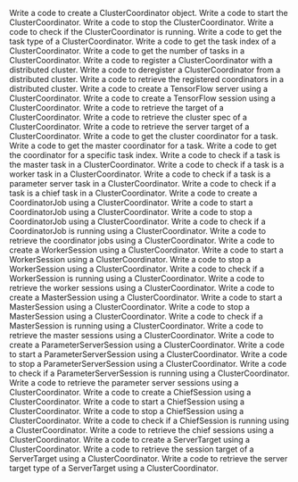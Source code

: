 Write a code to create a ClusterCoordinator object.
Write a code to start the ClusterCoordinator.
Write a code to stop the ClusterCoordinator.
Write a code to check if the ClusterCoordinator is running.
Write a code to get the task type of a ClusterCoordinator.
Write a code to get the task index of a ClusterCoordinator.
Write a code to get the number of tasks in a ClusterCoordinator.
Write a code to register a ClusterCoordinator with a distributed cluster.
Write a code to deregister a ClusterCoordinator from a distributed cluster.
Write a code to retrieve the registered coordinators in a distributed cluster.
Write a code to create a TensorFlow server using a ClusterCoordinator.
Write a code to create a TensorFlow session using a ClusterCoordinator.
Write a code to retrieve the target of a ClusterCoordinator.
Write a code to retrieve the cluster spec of a ClusterCoordinator.
Write a code to retrieve the server target of a ClusterCoordinator.
Write a code to get the cluster coordinator for a task.
Write a code to get the master coordinator for a task.
Write a code to get the coordinator for a specific task index.
Write a code to check if a task is the master task in a ClusterCoordinator.
Write a code to check if a task is a worker task in a ClusterCoordinator.
Write a code to check if a task is a parameter server task in a ClusterCoordinator.
Write a code to check if a task is a chief task in a ClusterCoordinator.
Write a code to create a CoordinatorJob using a ClusterCoordinator.
Write a code to start a CoordinatorJob using a ClusterCoordinator.
Write a code to stop a CoordinatorJob using a ClusterCoordinator.
Write a code to check if a CoordinatorJob is running using a ClusterCoordinator.
Write a code to retrieve the coordinator jobs using a ClusterCoordinator.
Write a code to create a WorkerSession using a ClusterCoordinator.
Write a code to start a WorkerSession using a ClusterCoordinator.
Write a code to stop a WorkerSession using a ClusterCoordinator.
Write a code to check if a WorkerSession is running using a ClusterCoordinator.
Write a code to retrieve the worker sessions using a ClusterCoordinator.
Write a code to create a MasterSession using a ClusterCoordinator.
Write a code to start a MasterSession using a ClusterCoordinator.
Write a code to stop a MasterSession using a ClusterCoordinator.
Write a code to check if a MasterSession is running using a ClusterCoordinator.
Write a code to retrieve the master sessions using a ClusterCoordinator.
Write a code to create a ParameterServerSession using a ClusterCoordinator.
Write a code to start a ParameterServerSession using a ClusterCoordinator.
Write a code to stop a ParameterServerSession using a ClusterCoordinator.
Write a code to check if a ParameterServerSession is running using a ClusterCoordinator.
Write a code to retrieve the parameter server sessions using a ClusterCoordinator.
Write a code to create a ChiefSession using a ClusterCoordinator.
Write a code to start a ChiefSession using a ClusterCoordinator.
Write a code to stop a ChiefSession using a ClusterCoordinator.
Write a code to check if a ChiefSession is running using a ClusterCoordinator.
Write a code to retrieve the chief sessions using a ClusterCoordinator.
Write a code to create a ServerTarget using a ClusterCoordinator.
Write a code to retrieve the session target of a ServerTarget using a ClusterCoordinator.
Write a code to retrieve the server target type of a ServerTarget using a ClusterCoordinator.